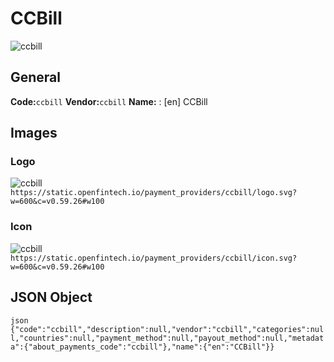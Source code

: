 # CCBill 
![ccbill](https://static.openfintech.io/payment_providers/ccbill/logo.svg?w=600&c=v0.59.26#w100) 
## General 
**Code:**`ccbill` 
**Vendor:**`ccbill` 
**Name:** 
:	[en] CCBill 
## Images 
### Logo 
![ccbill](https://static.openfintech.io/payment_providers/ccbill/logo.svg?w=600&c=v0.59.26#w100) 
``` https://static.openfintech.io/payment_providers/ccbill/logo.svg?w=600&c=v0.59.26#w100 ``` 
### Icon 
![ccbill](https://static.openfintech.io/payment_providers/ccbill/icon.svg?w=600&c=v0.59.26#w100) 
``` https://static.openfintech.io/payment_providers/ccbill/icon.svg?w=600&c=v0.59.26#w100 ``` 
## JSON Object 
```json {"code":"ccbill","description":null,"vendor":"ccbill","categories":null,"countries":null,"payment_method":null,"payout_method":null,"metadata":{"about_payments_code":"ccbill"},"name":{"en":"CCBill"}} ``` 
